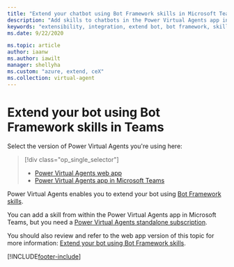 ```yaml
---
title: "Extend your chatbot using Bot Framework skills in Microsoft Teams"
description: "Add skills to chatbots in the Power Virtual Agents app in Microsoft Teams."
keywords: "extensibility, integration, extend bot, bot framework, skills, custom capabilities, PVA"
ms.date: 9/22/2020

ms.topic: article
author: iaanw
ms.author: iawilt
manager: shellyha
ms.custom: "azure, extend, ceX"
ms.collection: virtual-agent
---
```


# Extend your bot using Bot Framework skills in Teams

Select the version of Power Virtual Agents you're using here:

> [!div class="op_single_selector"]
>
> - [Power Virtual Agents web app](../configuration-add-skills.md)
> - [Power Virtual Agents app in Microsoft Teams](configuration-add-skills-teams.md)

Power Virtual Agents enables you to extend your bot using [Bot Framework skills](/azure/bot-service/skills-conceptual?view=azure-bot-service-4.0&preserve-view=true).

You can add a skill from within the Power Virtual Agents app in Microsoft Teams, but you need a [Power Virtual Agents standalone subscription](../requirements-licensing-subscriptions.md).

You should also review and refer to the web app version of this topic for more information: [Extend your bot using Bot Framework skills](../configuration-add-skills.md).

[!INCLUDE[footer-include](../includes/footer-banner.md)]
